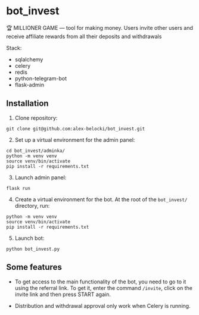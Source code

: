 # bot_invest
🏆 MILLIONER GAME — tool for making money. Users invite other users and receive affiliate rewards from all their deposits and withdrawals

Stack:

- sqlalchemy
- celery
- redis
- python-telegram-bot
- flask-admin

## Installation
1. Clone repository:
```
git clone git@github.com:alex-belocki/bot_invest.git
```
2. Set up a virtual environment for the admin panel:
```
cd bot_invest/adminka/
python -m venv venv
source venv/bin/activate
pip install -r requirements.txt 
```
3. Launch admin panel: 
```
flask run
```
4. Create a virtual environment for the bot. At the root of the `bot_invest/` directory, run:
```
python -m venv venv
source venv/bin/activate
pip install -r requirements.txt 
```
5. Launch bot: 
```
python bot_invest.py
```

## Some features

- To get access to the main functionality of the bot, you need to go to it using the referral link. To get it, enter the command `/invite`, click on the invite link and then press START again.

- Distribution and withdrawal approval only work when Celery is running.
